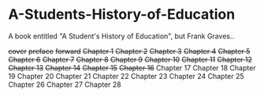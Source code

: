 A-Students-History-of-Education
===============================

A book entitled "A Student's History of Education", but Frank Graves..

~~cover~~
~~preface~~
~~forward~~
~~Chapter 1~~
~~Chapter 2~~
~~Chapter 3~~
~~Chapter 4~~
~~Chapter 5~~
~~Chapter 6~~
~~Chapter 7~~
~~Chapter 8~~
~~Chapter 9~~
~~Chapter 10~~
~~Chapter 11~~
~~Chapter 12~~
~~Chapter 13~~
~~Chapter 14~~
~~Chapter 15~~
~~Chapter 16~~
Chapter 17
Chapter 18
Chapter 19
Chapter 20
Chapter 21
Chapter 22
Chapter 23
Chapter 24
Chapter 25
Chapter 26
Chapter 27
Chapter 28